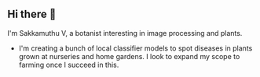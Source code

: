 ## Hi there 👋
I'm Sakkamuthu V, a botanist interesting in image processing  and plants.

- I'm creating a bunch of local classifier models to spot diseases in plants grown at nurseries and home gardens. I look to expand my scope to farming once I succeed in this.

<!--
**vsakkamuthu/vsakkamuthu** is a ✨ _special_ ✨ repository because its `README.md` (this file) appears on your GitHub profile.

Here are some ideas to get you started:

- 🔭 I’m currently working on ...
- 🌱 I’m currently learning ...
- 👯 I’m looking to collaborate on ...
- 🤔 I’m looking for help with ...
- 💬 Ask me about ...
- 📫 How to reach me: ...
- 😄 Pronouns: ...
- ⚡ Fun fact: ...
-->
